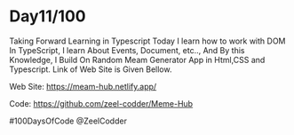 
# Day11/100

Taking Forward Learning in Typescript Today I learn how to work with DOM In TypeScript, I learn About Events, Document, etc.., And By this Knowledge, I Build On Random Meam Generator App in Html,CSS and Typescript. Link of Web Site is Given Bellow.


Web Site: https://meam-hub.netlify.app/

Code: https://github.com/zeel-codder/Meme-Hub

#100DaysOfCode
@ZeelCodder